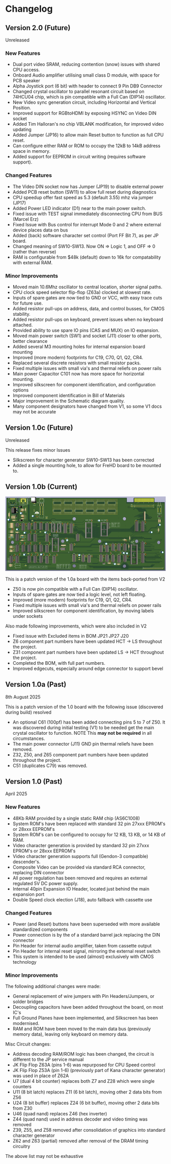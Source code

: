 
# Changelog

## Version 2.0 (Future)

Unreleased

### New Features

* Dual port video SRAM, reducing contention (snow) issues with shared CPU access.
* Onboard Audio amplifier utilising small class D module, with space for PCB speaker
* Alpha Joystick port (6 bit) with header to connect 9 Pin DB9 Connector
* Changed crystal oscillator to parallel resonant circuit based on 74HCU04 chip,
  which is pin compatible with a Full Can (DIP14) oscillator.
* New Video sync generation circuit, including Horizontal and Vertical Position.
* Improved support for RGBtoHDMI by exposing HSYNC on Video DIN socket
* Added Tim Halloran's no chip VBLANK modification, for improved video updating  
* Added Jumper (JP16) to allow main Reset button to function as full CPU reset.
* Can configure either RAM or ROM to occupy the 12kB to 14kB address space in memory.
* Added support for EEPROM in circuit writing (requires software support).

### Changed Features

- The Video DIN socket now has Jumper (JP19) to disable external power
- Added PCB reset button (SW11) to allow full reset during diagnostics
- CPU speedup offer fast speed as 5.3 (default 3.55) mhz via jumper (JP17)
- Added Power LED indicator (D1) near to the main power switch.
- Fixed issue with TEST signal immediately disconnecting CPU from BUS (Marcel Erz)
- Fixed Issue with Bus control for interrupt Mode 0 and 2 where external device places data on bus
- Added (back) software character set control (Port FF Bit 7), as per JP board.
- Changed meaning of SW10-SW13. Now ON => Logic 1, and OFF => 0 (rather than reverse)
- RAM is configurable from $48k (default) down to 16k for compatability with external RAM.

### Minor Improvements  

- Moved main 10.6Mhz oscillator to central location, shorter signal paths.
- CPU clock speed selector flip-flop (Z63a) clocked at slowest rate.
- Inputs of spare gates are now tied to GND or VCC, with easy trace cuts for future use.
- Added resistor pull-ups on address, data, and control busses, for CMOS stability.
- Added resistor pull-ups on keyboard, prevent issues when no keyboard attached.
- Provided ability to use spare IO pins (CAS and MUX)  on IO expansion.
- Moved main power switch (SW1) and socket (J11) closer to other ports, better clearance
- Added several M3 mounting holes for internal expansion board mounting
- Improved (more modern) footprints for C19, C70, Q1, Q2, CR4.
- Replaced several discrete resistors with small resistor packs.
- Fixed multiple issues with small via's and thermal reliefs on power rails
- Main power Capacitor C101 now has more space for horizontal mounting.
- Improved silkscreen for component identification, and configuration options
- Improved component identification in Bill of Materials
- Major improvement in the Schematic diagram quality.
- Many component designators have changed from V1, so some V1 docs may not be accurate

## Version 1.0c (Future)

Unreleased

This release fixes minor Issues
- Silkscreen for character generator SW10-SW13 has been corrected
- Added a single mounting hole, to allow for FreHD board to be mounted to.

## Version 1.0b (Current)

![MainboardFrontBuiltK1](/pcb/TRS-80-MP-FrontV1b.png)

This is a patch version of the 1.0a board with the items back-ported from V2
- Z50 is now pin compatible with a Full Can (DIP14) oscillator.
- Inputs of spare gates are now tied a logic level, not left floating.
- Improved (more modern) footprints for C19, Q1, Q2, CR4.
- Fixed multiple issues with small via's and thermal reliefs on power rails
- Improved silkscreen for component identification, by moving labels under sockets

Also made following improvements, which were also included in V2
- Fixed issue with Excluded items in BOM JP21 JP27 J20
- Z6 component part numbers have been updated HCT -> LS throughout the project.
- Z31 component part numbers have been updated LS -> HCT throughout the project.
- Completed the BOM, with full part numbers.
- Improved edgecuts, especially around edge connector to support bevel

## Version 1.0a (Past)

8th August 2025

This is a patch version of the 1.0 board with the following issue (discovered during build) resolved

- An optional C61 (100pf) has been added connecting pins 5 to 7 of Z50. 
  It was discovered during initial testing (V1) to be needed get the main crystal oscillator to function.
  NOTE This **may not be required** in all circumstances.
- The main power connector (J11) GND pin thermal reliefs have been removed.
- Z32, Z50, and Z65 component part numbers have been updated throughout the project.
- C51 (duplicates C79) was removed.

## Version 1.0 (Past)

April 2025

### New Features

* 48Kb RAM provided by a single static RAM chip (AS6C1008)
* System ROM's have been replaced with standard 32 pin 27xxx EPROM's or 28xxx EEPROM's
* System ROM's can be configured to occupy for 12 KB, 13 KB, or 14 KB of RAM.
* Video character generation is provided by standard 32 pin 27xxx EPROM's or 28xxx EEPROM's  
* Video character generation supports full (Gendon-3 compatible) descender's.
* Composite Video can be provided via standard RCA connector, replacing DIN connector
* All power regulation has been removed and requires an external regulated 5V DC power supply.
* Internal 40pin Expansion IO Header, located just behind the main expansion port
* Double Speed clock election (J18), auto fallback with cassette use

### Changed Features

* Power (and Reset) buttons have been superseded with more available standardized components
* Power connection is by the of a standard barrel jack replacing the DIN connector
* Pin Header for internal audio amplifier, taken from cassette output
* Pin Header for internal reset signal, mirroring the external reset switch
* This system is intended to be used (almost) exclusively with CMOS technology

### Minor Improvements  

The following additional changes were made:
- General replacement of wire jumpers with Pin Headers/Jumpers, or solder bridges
- Decoupling capacitors have been added throughout the board, on most IC's
- Full Ground Planes have been implemented, and Silkscreen has been modernised.
- RAM and ROM have been moved to the main data bus (previously memory data), leaving only keyboard on memory data.

Misc Circuit changes:
- Address decoding RAM/ROM logic has been changed, the circuit is different to the JP service manual
- JK Flip Flop Z63A (pins 1-6) was repurposed for CPU Speed control
- JK Flip Flop Z53A (pin 1-6) (previously part of Kana character generator) was used in place of Z62A
- U7 (dual 4 bit counter) replaces both Z7 and Z28 which were single counters
- U11 (8 bit latch) replaces Z11 (6 bit latch), moving other 2 data bits from Z56
- U24 (8 bit buffer) replaces Z24 (6 bit buffer), moving other 2 data bits from Z30
- U46 (quad nand) replaces Z46 (hex inverter)
- Z44 (quad nand) used in address decoder and video timing was removed
- Z39, Z55, and Z58 removed after consolidation of graphics into standard character generator
- Z62 and Z63 (partial) removed after removal of the DRAM timing circuitry

The above list may not be exhaustive

